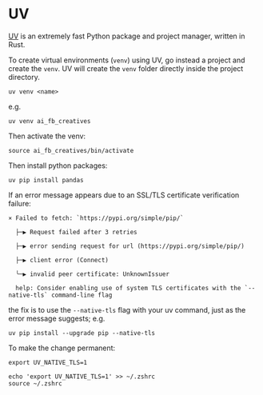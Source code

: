 # UV

[UV](https://docs.astral.sh/uv/) is an extremely fast Python package and project manager, written in Rust.

To create virtual environments (`venv`) using UV, go instead a project and create the `venv`. UV will create the `venv` folder directly inside the project directory.
```
uv venv <name>
```
e.g.
```
uv venv ai_fb_creatives
```

Then activate the venv:
```
source ai_fb_creatives/bin/activate
```

Then install python packages:
```
uv pip install pandas
```

If an error message appears due to an SSL/TLS certificate verification failure:
```
× Failed to fetch: `https://pypi.org/simple/pip/`

  ├─▶ Request failed after 3 retries

  ├─▶ error sending request for url (https://pypi.org/simple/pip/)

  ├─▶ client error (Connect)

  ╰─▶ invalid peer certificate: UnknownIssuer

  help: Consider enabling use of system TLS certificates with the `--native-tls` command-line flag
```

the fix is to use the `--native-tls` flag with your uv command, just as the error message suggests; e.g.
```
uv pip install --upgrade pip --native-tls
```

To make the change permanent:
```
export UV_NATIVE_TLS=1

echo 'export UV_NATIVE_TLS=1' >> ~/.zshrc
source ~/.zshrc
```
